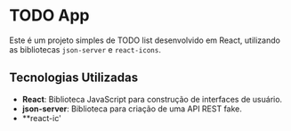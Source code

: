 # TODO App

Este é um projeto simples de TODO list desenvolvido em React, utilizando as bibliotecas `json-server` e `react-icons`.

## Tecnologias Utilizadas

- **React**: Biblioteca JavaScript para construção de interfaces de usuário.
- **json-server**: Biblioteca para criação de uma API REST fake.
- **react-ic'
